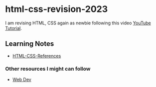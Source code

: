 # html-css-revision-2023
I am revising HTML, CSS again as newbie following this video [YouTube Tutorial](https://www.youtube.com/watch?v=G3e-cpL7ofc).

## Learning Notes
- [HTML-CSS-References](https://supersimpledev.github.io/references/html-css-reference.pdf)



### Other resources I might can follow
* [Web Dev](https://web.dev/)
